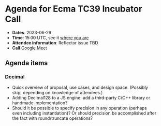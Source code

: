# Agenda for Ecma TC39 Incubator Call

- **Dates**: 2023-06-29
- **Time**: 15:00 UTC, see it [where you are](https://www.timeanddate.com/worldclock/fixedtime.html?iso=20230629T1500)
- **Attendee information**: Reflector issue TBD
- **Call** [Google Meet](https://meet.google.com/vti-hrnj-oqu)

## Agenda items

### Decimal

- Quick overview of proposal, use cases, and design
  space. (Possibly skip, depending on knowledge of
  attendees.)
- Adding Decimal128 to a JS engine: add a third-party C/C++
  library or handmade implementation?
- Should it be possible to specify precision in any
  operation (perhaps even including instantiation)? Or
  should precision be accomplished after the fact with
  round/truncate operations?
